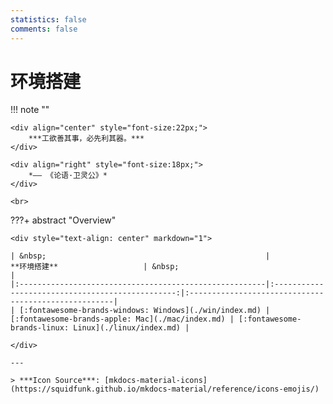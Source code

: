 ```yaml
---
statistics: false
comments: false
---
```


# 环境搭建

!!! note ""
    <br>

    <div align="center" style="font-size:22px;">
        ***工欲善其事，必先利其器。***
    </div>

    <div align="right" style="font-size:18px;">
        *—— 《论语·卫灵公》*
    </div>

    <br>

<style>
.md-typeset table:not([class]) th {
    min-width: 1em;
}
</style>

???+ abstract "Overview"


    <div style="text-align: center" markdown="1">

    | &nbsp;                                                 |                   **环境搭建**                   | &nbsp;                                               |
    |:-------------------------------------------------------|:------------------------------------------------:|:-----------------------------------------------------|
    | [:fontawesome-brands-windows: Windows](./win/index.md) | [:fontawesome-brands-apple: Mac](./mac/index.md) | [:fontawesome-brands-linux: Linux](./linux/index.md) |

    </div>

    ---

    > ***Icon Source***: [mkdocs-material-icons](https://squidfunk.github.io/mkdocs-material/reference/icons-emojis/)
